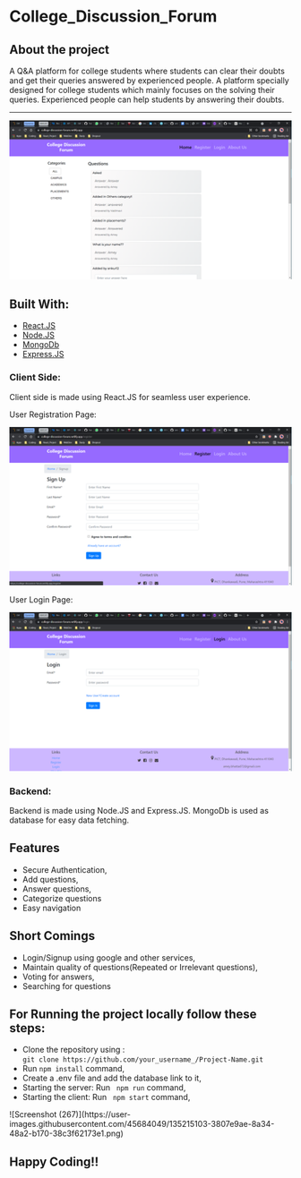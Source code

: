 # College_Discussion_Forum
<h2>About the project</h2>
<p>A Q&A platform for college students where students can clear their doubts and get their queries answered by experienced people.
A platform specially designed for college students which mainly focuses on the solving their queries. Experienced people can help students by answering their doubts.</p>
<hr/>
<p><img alt="Image" title="icon" src="Screenshot (262).png" /></p>
<h2>Built With:</h2>
<ul>
  <a href="https://github.com/facebook/react"><li>React.JS</li></a>
  <a href="https://github.com/nodejs"><li>Node.JS</li></a>
  <a href="https://github.com/mongodb/mongo"><li>MongoDb</li></a>
  <a href="https://github.com/expressjs/express"><li>Express.JS</li></a>
</ul>
<h3>Client Side:</h3>
<p>Client side is made using React.JS for seamless user experience.</p>
<p>User Registration Page:</p>
<p><img alt="Image" title="icon" src="Screenshot (263).png" /></p>
<p>User Login Page:</p>
<p><img alt="Image" title="icon" src="Screenshot (264).png" /></p>
<h3>Backend:</h3>
<p>Backend is made using Node.JS and Express.JS. MongoDb is used as database for easy data fetching.</p>

<h2>Features</h2>
<ul>
  <li>Secure Authentication,</li>
  <li>Add questions,</li>
  <li>Answer questions,</li>
  <li>Categorize questions</li>
  <li>Easy navigation</li>
</ul>

<h2>Short Comings</h2>
<ul>
  <li>Login/Signup using google and other services,</li>
  <li>Maintain quality of questions(Repeated or Irrelevant questions),</li>
  <li>Voting for answers,</li>
  <li>Searching for questions</li>
</ul>

<h2>For Running the project locally follow these steps:</h2>
<ul>
  <li>Clone the repository using : </br><code>git clone https://github.com/your_username_/Project-Name.git</code></li>
  <li>Run <code>npm install</code> command,</li>
  <li>Create a .env file and add the database link to it,</li>
  <li>Starting the server: Run <code> npm run</code> command,</li>
  <li>Starting the client: Run <code> npm start</code> command,</li>
</ul>
![Screenshot (267)](https://user-images.githubusercontent.com/45684049/135215103-3807e9ae-8a34-48a2-b170-38c3f62173e1.png)

<h2>Happy Coding!!</h2>
